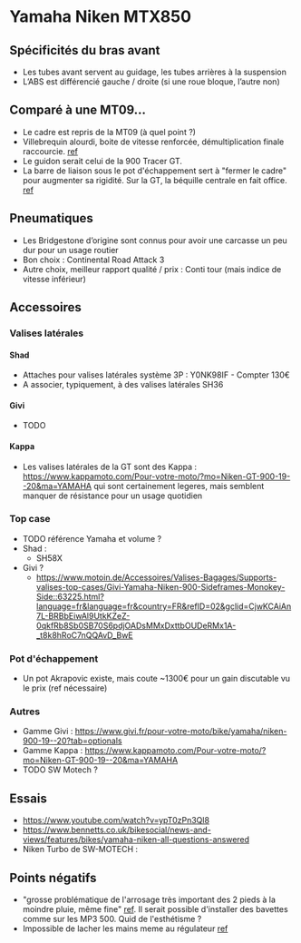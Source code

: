 # Yamaha Niken MTX850
## Spécificités du bras avant
* Les tubes avant servent au guidage, les tubes arrières à la suspension
* L’ABS est différencié gauche / droite (si une roue bloque, l’autre non)

## Comparé à une MT09...
* Le cadre est repris de la MT09 (à quel point ?)
* Villebrequin alourdi, boite de vitesse renforcée, démultiplication finale raccourcie. [ref](https://youtu.be/ypT0zPn3Ql8?t=111)
* Le guidon serait celui de la 900 Tracer GT.
* La barre de liaison sous le pot d'échappement sert à "fermer le cadre" pour augmenter sa rigidité. Sur la GT, la béquille centrale en fait office. [ref](https://www.mt09.net/t9993p300-votre-avis-sur-le-niken-le-trois-roues-yam)

## Pneumatiques
* Les Bridgestone d’origine sont connus pour avoir une carcasse un peu dur pour un usage routier
* Bon choix : Continental Road Attack 3
* Autre choix, meilleur rapport qualité / prix : Conti tour (mais indice de vitesse inférieur)

## Accessoires
### Valises latérales
#### Shad
* Attaches pour valises latérales système 3P : Y0NK98IF - Compter 130€
* A associer, typiquement, à des valises latérales SH36
#### Givi
* TODO
#### Kappa
* Les valises latérales de la GT sont des Kappa : https://www.kappamoto.com/Pour-votre-moto/?mo=Niken-GT-900-19--20&ma=YAMAHA qui sont certainement legeres, mais semblent manquer de résistance pour un usage quotidien

### Top case
* TODO référence Yamaha et volume ?
* Shad :
    * SH58X
* Givi ?
    * https://www.motoin.de/Accessoires/Valises-Bagages/Supports-valises-top-cases/Givi-Yamaha-Niken-900-Sideframes-Monokey-Side::63225.html?language=fr&language=fr&country=FR&refID=02&gclid=CjwKCAiAn7L-BRBbEiwAl9UtkKZeZ-0qkfRb8Sb0SB70S6pdjOADsMMxDxttbOUDeRMx1A-_t8k8hRoC7nQQAvD_BwE

### Pot d'échappement
* Un pot Akrapovic existe, mais coute ~1300€ pour un gain discutable vu le prix (ref nécessaire)

### Autres
* Gamme Givi : https://www.givi.fr/pour-votre-moto/bike/yamaha/niken-900-19--20?tab=optionals
* Gamme Kappa : https://www.kappamoto.com/Pour-votre-moto/?mo=Niken-GT-900-19--20&ma=YAMAHA
* TODO SW Motech ?

## Essais
* https://www.youtube.com/watch?v=ypT0zPn3Ql8
* https://www.bennetts.co.uk/bikesocial/news-and-views/features/bikes/yamaha-niken-all-questions-answered
* Niken Turbo de SW-MOTECH :

## Points négatifs
* "grosse problématique de l'arrosage très important des 2 pieds à la moindre pluie, même fine" [ref](https://www.mt09.net/t9993p300-votre-avis-sur-le-niken-le-trois-roues-yam). Il serait possible d'installer des bavettes comme sur les MP3 500. Quid de l'esthétisme ?
* Impossible de lacher les mains meme au régulateur [ref](https://youtu.be/ypT0zPn3Ql8?t=460)
